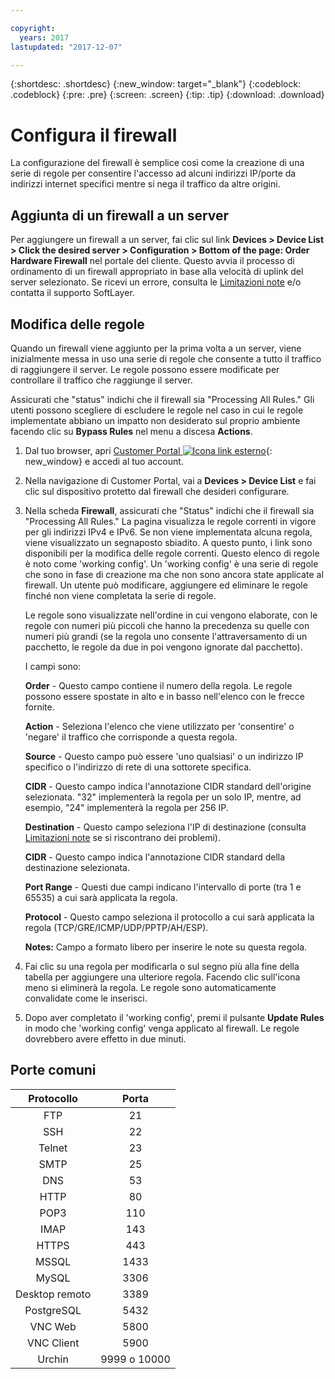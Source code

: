 ```yaml
---

copyright:
  years: 2017
lastupdated: "2017-12-07"

---
```


{:shortdesc: .shortdesc}
{:new_window: target="_blank"}
{:codeblock: .codeblock}
{:pre: .pre}
{:screen: .screen}
{:tip: .tip}
{:download: .download}

# Configura il firewall

La configurazione del firewall è semplice così come la creazione di una serie di regole per consentire l'accesso ad alcuni indirizzi IP/porte da indirizzi internet specifici mentre si nega il traffico da altre origini.

## Aggiunta di un firewall a un server

Per aggiungere un firewall a un server, fai clic sul link **Devices > Device List > Click the desired server > Configuration > Bottom of the page: Order Hardware Firewall** nel portale del cliente. Questo avvia il processo di ordinamento di un firewall appropriato in base alla velocità di uplink del server selezionato. Se ricevi un errore, consulta le [Limitazioni note](known-limitations.html) e/o contatta il supporto SoftLayer.

## Modifica delle regole

Quando un firewall viene aggiunto per la prima volta a un server, viene inizialmente messa in uso una serie di regole che consente a tutto il traffico di raggiungere il server. Le regole possono essere modificate per controllare il traffico che raggiunge il server.

Assicurati che "status" indichi che il firewall sia "Processing All Rules." Gli utenti possono scegliere di escludere le regole nel caso in cui le regole implementate abbiano un impatto non desiderato sul proprio ambiente facendo clic su **Bypass Rules** nel menu a discesa **Actions**.

1. Dal tuo browser, apri [Customer Portal ![Icona link esterno](../../icons/launch-glyph.svg "Icona link esterno")](https://control.softlayer.com/){: new_window} e accedi al tuo account.
2. Nella navigazione di Customer Portal, vai a **Devices > Device List** e fai clic sul dispositivo protetto dal firewall che desideri configurare.
3. Nella scheda **Firewall**, assicurati che "Status" indichi che il firewall sia "Processing All Rules."  La pagina visualizza le regole correnti in vigore per gli indirizzi IPv4 e IPv6. Se non viene implementata alcuna regola, viene visualizzato un segnaposto sbiadito. A questo punto, i link sono disponibili per la modifica delle regole correnti.  Questo elenco di regole è noto come 'working config'. Un 'working config' è una serie di regole che sono in fase di creazione ma che non sono ancora state applicate al firewall. Un utente può modificare, aggiungere ed eliminare le regole finché non viene completata la serie di regole. 

     Le regole sono visualizzate nell'ordine in cui vengono elaborate, con le regole con numeri più piccoli che hanno la precedenza su quelle
     con numeri più grandi (se la regola uno consente l'attraversamento di un pacchetto, le regole da due in poi vengono ignorate dal pacchetto).
     
     I campi sono:

      **Order** - Questo campo contiene il numero della regola.  Le regole possono essere spostate in alto e in basso nell'elenco con le frecce fornite.
      
      **Action** - Seleziona l'elenco che viene utilizzato per 'consentire' o 'negare' il traffico che corrisponde a questa regola.
      
      **Source** - Questo campo può essere 'uno qualsiasi' o un indirizzo IP specifico o l'indirizzo di rete di una sottorete specifica.
      
      **CIDR** - Questo campo indica l'annotazione CIDR standard dell'origine selezionata. "32" implementerà la regola per un solo IP,
      mentre, ad esempio, "24" implementerà la regola per 256 IP.
      
      **Destination** - Questo campo seleziona l'IP di destinazione (consulta [Limitazioni note](known-limitations.html) se si
      riscontrano dei problemi).
      
      **CIDR** - Questo campo indica l'annotazione CIDR standard della destinazione selezionata.
      
      **Port Range** - Questi due campi indicano l'intervallo di porte (tra 1 e 65535) a cui sarà applicata la regola.
      
      **Protocol** - Questo campo seleziona il protocollo a cui sarà applicata la regola (TCP/GRE/ICMP/UDP/PPTP/AH/ESP).
      
      **Notes:** Campo a formato libero per inserire le note su questa regola.

4. Fai clic su una regola per modificarla o sul segno più alla fine della tabella per aggiungere una ulteriore regola. Facendo clic sull'icona meno si eliminerà la regola. Le regole sono automaticamente convalidate come le inserisci.
5. Dopo aver completato il 'working config', premi il pulsante **Update Rules** in modo che 'working config' venga applicato al firewall. Le regole dovrebbero avere effetto in due minuti.

## Porte comuni

| Protocollo | Porta |
| :-----: | :-----: |
| FTP | 21 |
| SSH | 22 |
| Telnet | 23 |
| SMTP | 25 |
| DNS | 53 |
| HTTP | 80 |
| POP3 | 110 |
| IMAP | 143 |
| HTTPS | 443 |
| MSSQL | 1433 |
| MySQL | 3306 |
| Desktop remoto | 3389 |
| PostgreSQL | 5432 |
| VNC Web | 5800 |
| VNC Client | 5900 |
| Urchin | 9999 o 10000 ||

    
